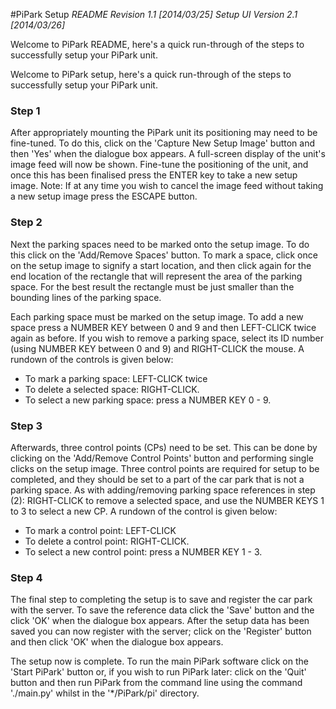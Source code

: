 #PiPark Setup
*README Revision 1.1 [2014/03/25]*
*Setup UI Version 2.1 [2014/03/26]*

Welcome to PiPark README, here's a quick run-through of the steps to successfully
setup your PiPark unit.

Welcome to PiPark setup, here's a quick run-through of the steps to successfully setup your PiPark unit.
            
### **Step 1**
After appropriately mounting the PiPark unit its positioning may need to be fine-tuned. To do this, click on the 'Capture New Setup Image' button and then 'Yes' when the dialogue box appears. A full-screen display of the unit's image feed will now be shown. Fine-tune the positioning of the unit, and once this has been finalised press the ENTER key to take a new setup image. Note: If at any time you wish to cancel the image feed without taking a new setup image press the ESCAPE button.
            
### **Step 2**
Next the parking spaces need to be marked onto the setup image. To do this click on the 'Add/Remove Spaces' button. To mark a space, click once on the setup image to signify a start location, and then click again for the end location of the rectangle that will represent the area of the parking space. For the best result the rectangle must be just smaller than the bounding lines of the parking space. 

Each parking space must be marked on the setup image. To add a new space press a NUMBER KEY between 0 and 9 and then LEFT-CLICK twice again as before. If you wish to remove a parking space, select its ID number (using NUMBER KEY between 0 and 9) and RIGHT-CLICK the mouse. A rundown of the controls is given below:

* To mark a parking space: LEFT-CLICK twice
* To delete a selected space: RIGHT-CLICK.
* To select a new parking space: press a NUMBER KEY 0 - 9.
            
### **Step 3**
Afterwards, three control points (CPs) need to be set. This can be done by clicking on the 'Add/Remove Control Points' button and performing single clicks on the setup image. Three control points are required for setup to be completed, and they should be set to a part of the car park that is not a parking space. As with adding/removing parking space references in step (2): RIGHT-CLICK to remove a selected space, and use the NUMBER KEYS 1 to 3 to select a new CP. A rundown of the control is given below:

* To mark a control point: LEFT-CLICK
* To delete a control point: RIGHT-CLICK.
* To select a new control point: press a NUMBER KEY 1 - 3.
            
### **Step 4**
The final step to completing the setup is to save and register the car park with the server. To save the reference data click the 'Save' button and the click 'OK' when the dialogue box appears. After the setup data has been saved you can now register with the server; click on the 'Register' button and then click 'OK' when the dialogue box appears.

The setup now is complete. To run the main PiPark software click on the 'Start PiPark' button or, if you wish to run PiPark later: click on the 'Quit' button and then run PiPark from the command line using the command './main.py' whilst in the '*/PiPark/pi' directory.
